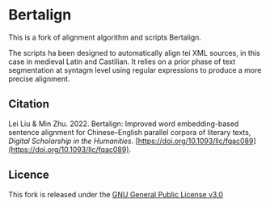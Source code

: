 # Bertalign

This is a fork of alignment algorithm and scripts Bertalign. 

The scripts ha been designed to automatically align tei XML sources, in this case in medieval Latin and Castilian. It relies on a prior phase of text segmentation at syntagm level using regular expressions to produce a more precise alignment.

## Citation

Lei Liu & Min Zhu. 2022. Bertalign: Improved word embedding-based sentence alignment for Chinese–English parallel corpora of literary texts, *Digital Scholarship in the Humanities*. [https://doi.org/10.1093/llc/fqac089](https://doi.org/10.1093/llc/fqac089).


## Licence

This fork is released under the [GNU General Public License v3.0](./LICENCE)


